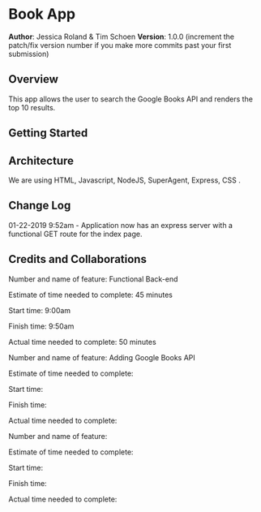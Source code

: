 # Book App

**Author**: Jessica Roland & Tim Schoen
**Version**: 1.0.0 (increment the patch/fix version number if you make more commits past your first submission)

## Overview
This app allows the user to search the Google Books API and renders the top 10 results.

## Getting Started
<!-- What are the steps that a user must take in order to build this app on their own machine and get it running? -->

## Architecture
<!-- Provide a detailed description of the application design. What technologies (languages, libraries, etc) you're using, and any other relevant design information. -->
We are using HTML, Javascript, NodeJS, SuperAgent, Express, CSS .

## Change Log
<!-- Use this area to document the iterative changes made to your application as each feature is successfully implemented. Use time stamps. Here's an examples:

01-01-2001 4:59pm - Application now has a fully-functional express server, with GET and POST routes for the book resource. -->

01-22-2019 9:52am - Application now has an express server with a functional GET route for the index page.

## Credits and Collaborations
<!-- Give credit (and a link) to other people or resources that helped you build this application. -->

Number and name of feature: Functional Back-end

Estimate of time needed to complete: 45 minutes

Start time: 9:00am

Finish time: 9:50am

Actual time needed to complete: 50 minutes

Number and name of feature: Adding Google Books API

Estimate of time needed to complete: 

Start time: 

Finish time: 

Actual time needed to complete:

Number and name of feature: 

Estimate of time needed to complete: 

Start time: 

Finish time: 

Actual time needed to complete: